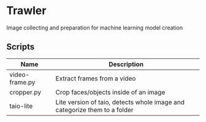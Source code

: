 # Trawler
 Image collecting and preparation for machine learning model creation

## Scripts
Name | Description
--------- | ---------
video-frame.py | Extract frames from a video
cropper.py | Crop faces/objects inside of an image
taio-lite | Lite version of taio, detects whole image and categorize them to a folder
